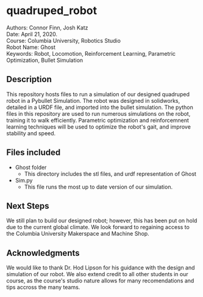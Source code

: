 # quadruped_robot
Authors: Connor Finn, Josh Katz <br>
Date: April 21, 2020. <br>
Course: Columbia University, Robotics Studio <br>
Robot Name: Ghost <br>
Keywords: Robot, Locomotion, Reinforcement Learning, Parametric Optimization, Bullet Simulation 

## Description
This repository hosts files to run a simulation of our designed quadruped robot in a Pybullet Simulation. The robot was designed in solidworks, detailed in a URDF file, and imported into the bullet simulation. The python files in this repository are used to run numerous simulations on the robot, training it to walk efficiently. Parametric optimization and reinforcemnent learning techniques will be used to optimize the robot's gait, and improve stability and speed. 

## Files included
* Ghost folder
  + This directory includes the stl files, and urdf representation of Ghost
* Sim.py
  + This file runs the most up to date version of our simulation. 
  
  
## Next Steps
We still plan to build our designed robot; however, this has been put on hold due to the current global climate. We look forward to regaining access to the Columbia University Makerspace and Machine Shop.

## Acknowledgments
We would like to thank Dr. Hod Lipson for his guidance with the design and simulation of our robot. We also extend credit to all other students in our course, as the course's studio nature allows for many recomendations and tips accross the many teams. 
